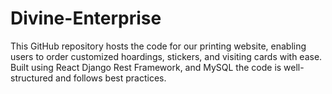 # Divine-Enterprise
This GitHub repository hosts the code for our printing website, enabling users to order customized hoardings, stickers, and visiting cards with ease. Built using React Django Rest Framework, and MySQL the code is well-structured and follows best practices. 
